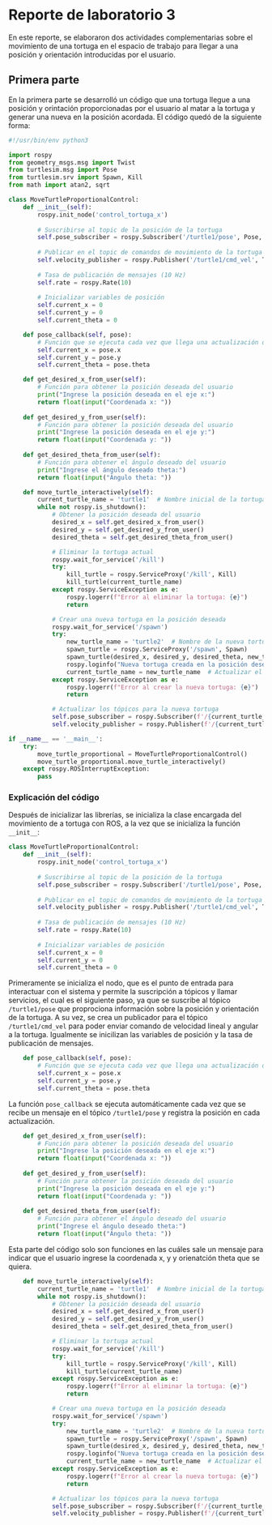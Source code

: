 # Reporte de laboratorio 3
En este reporte, se elaboraron dos actividades complementarias sobre el movimiento de una tortuga en el espacio de trabajo para llegar a una posición y orientación introducidas por el usuario.

## Primera parte
En la primera parte se desarrolló un código que una tortuga llegue a una posición y orintación proporcionadas por el usuario al matar a la tortuga y generar una nueva en la posición acordada. El código quedó de la siguiente forma:

```python
#!/usr/bin/env python3

import rospy
from geometry_msgs.msg import Twist
from turtlesim.msg import Pose
from turtlesim.srv import Spawn, Kill
from math import atan2, sqrt

class MoveTurtleProportionalControl:
    def __init__(self):
        rospy.init_node('control_tortuga_x')
        
        # Suscribirse al topic de la posición de la tortuga
        self.pose_subscriber = rospy.Subscriber('/turtle1/pose', Pose, self.pose_callback)
        
        # Publicar en el topic de comandos de movimiento de la tortuga
        self.velocity_publisher = rospy.Publisher('/turtle1/cmd_vel', Twist, queue_size=10)
        
        # Tasa de publicación de mensajes (10 Hz)
        self.rate = rospy.Rate(10)
        
        # Inicializar variables de posición
        self.current_x = 0
        self.current_y = 0
        self.current_theta = 0

    def pose_callback(self, pose):
        # Función que se ejecuta cada vez que llega una actualización de la posición de la tortuga
        self.current_x = pose.x
        self.current_y = pose.y
        self.current_theta = pose.theta

    def get_desired_x_from_user(self):
        # Función para obtener la posición deseada del usuario
        print("Ingrese la posición deseada en el eje x:")
        return float(input("Coordenada x: "))
    
    def get_desired_y_from_user(self):
        # Función para obtener la posición deseada del usuario
        print("Ingrese la posición deseada en el eje y:")
        return float(input("Coordenada y: "))
    
    def get_desired_theta_from_user(self):
        # Función para obtener el ángulo deseado del usuario
        print("Ingrese el ángulo deseado theta:")
        return float(input("Ángulo theta: "))

    def move_turtle_interactively(self):
        current_turtle_name = 'turtle1'  # Nombre inicial de la tortuga
        while not rospy.is_shutdown():
            # Obtener la posición deseada del usuario
            desired_x = self.get_desired_x_from_user()
            desired_y = self.get_desired_y_from_user()
            desired_theta = self.get_desired_theta_from_user()

            # Eliminar la tortuga actual
            rospy.wait_for_service('/kill')
            try:
                kill_turtle = rospy.ServiceProxy('/kill', Kill)
                kill_turtle(current_turtle_name)
            except rospy.ServiceException as e:
                rospy.logerr(f"Error al eliminar la tortuga: {e}")
                return

            # Crear una nueva tortuga en la posición deseada
            rospy.wait_for_service('/spawn')
            try:
                new_turtle_name = 'turtle2'  # Nombre de la nueva tortuga
                spawn_turtle = rospy.ServiceProxy('/spawn', Spawn)
                spawn_turtle(desired_x, desired_y, desired_theta, new_turtle_name)
                rospy.loginfo("Nueva tortuga creada en la posición deseada")
                current_turtle_name = new_turtle_name  # Actualizar el nombre de la tortuga actual
            except rospy.ServiceException as e:
                rospy.logerr(f"Error al crear la nueva tortuga: {e}")
                return

            # Actualizar los tópicos para la nueva tortuga
            self.pose_subscriber = rospy.Subscriber(f'/{current_turtle_name}/pose', Pose, self.pose_callback)
            self.velocity_publisher = rospy.Publisher(f'/{current_turtle_name}/cmd_vel', Twist, queue_size=10)

if __name__ == '__main__':
    try:
        move_turtle_proportional = MoveTurtleProportionalControl()
        move_turtle_proportional.move_turtle_interactively()
    except rospy.ROSInterruptException:
        pass
```
### Explicación del código
Después de inicializar las librerías, se inicializa la clase encargada del movimiento de a tortuga con ROS, a la vez que se inicializa la función `__init__`:

```python
class MoveTurtleProportionalControl:
    def __init__(self):
        rospy.init_node('control_tortuga_x')
        
        # Suscribirse al topic de la posición de la tortuga
        self.pose_subscriber = rospy.Subscriber('/turtle1/pose', Pose, self.pose_callback)
        
        # Publicar en el topic de comandos de movimiento de la tortuga
        self.velocity_publisher = rospy.Publisher('/turtle1/cmd_vel', Twist, queue_size=10)
        
        # Tasa de publicación de mensajes (10 Hz)
        self.rate = rospy.Rate(10)
        
        # Inicializar variables de posición
        self.current_x = 0
        self.current_y = 0
        self.current_theta = 0
```
Primeramente se inicializa el nodo, que es el punto de entrada para interactuar con el sistema y permite la suscripción a tópicos y llamar servicios, el cual es el siguiente paso, ya que se suscribe al tópico `/turtle1/pose` que proprociona información sobre la posición y orientación de la tortuga. A su vez, se crea un publicador para el tópico `/turtle1/cmd_vel` para poder enviar comando de velocidad lineal y angular a la tortuga. Igualmente se inicilizan las variables de posición y la tasa de publicación de mensajes.

```python
    def pose_callback(self, pose):
        # Función que se ejecuta cada vez que llega una actualización de la posición de la tortuga
        self.current_x = pose.x
        self.current_y = pose.y
        self.current_theta = pose.theta
```

La función `pose_callback` se ejecuta automáticamente cada vez que se recibe un mensaje en el tópico `/turtle1/pose` y registra la posición en cada actualización.

```python
    def get_desired_x_from_user(self):
        # Función para obtener la posición deseada del usuario
        print("Ingrese la posición deseada en el eje x:")
        return float(input("Coordenada x: "))
    
    def get_desired_y_from_user(self):
        # Función para obtener la posición deseada del usuario
        print("Ingrese la posición deseada en el eje y:")
        return float(input("Coordenada y: "))
    
    def get_desired_theta_from_user(self):
        # Función para obtener el ángulo deseado del usuario
        print("Ingrese el ángulo deseado theta:")
        return float(input("Ángulo theta: "))
```

Esta parte del código solo son funciones en las cuáles sale un mensaje para indicar que el usuario ingrese la coordenada x, y y orienatción theta que se quiera.

```python
    def move_turtle_interactively(self):
        current_turtle_name = 'turtle1'  # Nombre inicial de la tortuga
        while not rospy.is_shutdown():
            # Obtener la posición deseada del usuario
            desired_x = self.get_desired_x_from_user()
            desired_y = self.get_desired_y_from_user()
            desired_theta = self.get_desired_theta_from_user()

            # Eliminar la tortuga actual
            rospy.wait_for_service('/kill')
            try:
                kill_turtle = rospy.ServiceProxy('/kill', Kill)
                kill_turtle(current_turtle_name)
            except rospy.ServiceException as e:
                rospy.logerr(f"Error al eliminar la tortuga: {e}")
                return

            # Crear una nueva tortuga en la posición deseada
            rospy.wait_for_service('/spawn')
            try:
                new_turtle_name = 'turtle2'  # Nombre de la nueva tortuga
                spawn_turtle = rospy.ServiceProxy('/spawn', Spawn)
                spawn_turtle(desired_x, desired_y, desired_theta, new_turtle_name)
                rospy.loginfo("Nueva tortuga creada en la posición deseada")
                current_turtle_name = new_turtle_name  # Actualizar el nombre de la tortuga actual
            except rospy.ServiceException as e:
                rospy.logerr(f"Error al crear la nueva tortuga: {e}")
                return

            # Actualizar los tópicos para la nueva tortuga
            self.pose_subscriber = rospy.Subscriber(f'/{current_turtle_name}/pose', Pose, self.pose_callback)
            self.velocity_publisher = rospy.Publisher(f'/{current_turtle_name}/cmd_vel', Twist, queue_size=10)
```